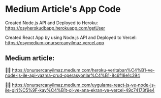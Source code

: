# Medium Article's App Code
Created Node.js API and Deployed to Heroku: https://osyherokudbapp.herokuapp.com/getUser

Created React App by using Node.js API and Deployed to Vercel: https://osymedium-onursercanyilmaz.vercel.app

## Medium article: 
👨‍💻 https://onursercanyilmaz.medium.com/heroku-veritaban%C4%B1-ve-node-js-ile-api-yazma-crud-operasyonlar%C4%B1-8c6f18e1c394

👨‍💻 https://onursercanyilmaz.medium.com/uygulama-react-js-ve-node-js-ile-giri%C5%9F-kay%C4%B1t-ol-ve-ana-ekran-ve-vercel-49c74173f9e4
